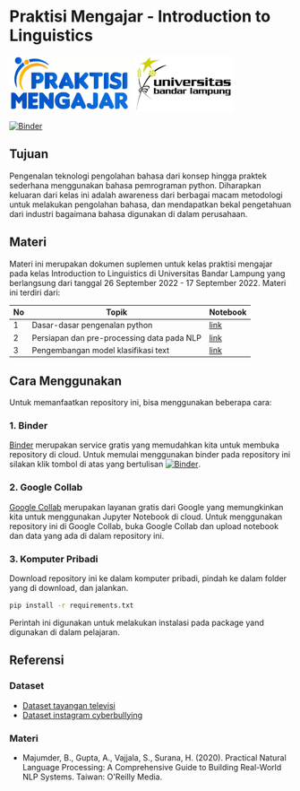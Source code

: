 # Praktisi Mengajar - Introduction to Linguistics

<img src="image/pm.png" alt="praktisi mengajar" style="height: 100px"> <img src="image/ubl.jpg" alt="praktisi mengajar" style="height: 100px">

[![Binder](https://mybinder.org/badge_logo.svg)](https://mybinder.org/v2/gh/ilhamfadhil14/praktisimengajarnlp/HEAD)

## Tujuan

Pengenalan teknologi pengolahan bahasa  dari konsep hingga praktek sederhana menggunakan bahasa pemrograman python. Diharapkan keluaran dari kelas ini adalah awareness dari berbagai macam metodologi untuk melakukan pengolahan bahasa, dan mendapatkan bekal pengetahuan dari industri bagaimana bahasa digunakan di dalam perusahaan.

## Materi

Materi ini merupakan dokumen suplemen untuk kelas praktisi mengajar pada kelas Introduction to Linguistics di Universitas Bandar Lampung yang berlangsung dari tanggal 26 September 2022 - 17 September 2022. Materi ini terdiri dari:

| No | Topik | Notebook |
|----|-------|----------|
| 1 | Dasar-dasar pengenalan python | [link](https://github.com/ilhamfadhil14/praktisimengajarnlp/blob/main/src/1basicpython.ipynb) |
| 2 | Persiapan dan pre-processing data pada NLP | [link](https://github.com/ilhamfadhil14/praktisimengajarnlp/blob/main/src/2nlppreprocessing.ipynb) |
| 3 | Pengembangan model klasifikasi text | [link](https://github.com/ilhamfadhil14/praktisimengajarnlp/blob/main/src/3textclassificationmodel.ipynb) |

## Cara Menggunakan

Untuk memanfaatkan repository ini, bisa menggunakan beberapa cara:

### 1. Binder

[Binder](https://mybinder.org/) merupakan service gratis yang memudahkan kita untuk membuka repository di cloud. Untuk memulai menggunakan binder pada repository ini silakan klik tombol di atas yang bertulisan [![Binder](https://mybinder.org/badge_logo.svg)](https://mybinder.org/v2/gh/ilhamfadhil14/praktisimengajarnlp/HEAD).

### 2. Google Collab

[Google Collab](https://colab.research.google.com/) merupakan layanan gratis dari Google yang memungkinkan kita untuk menggunakan Jupyter Notebook di cloud. Untuk menggunakan repository ini di Google Collab, buka Google Collab dan upload notebook dan data yang ada di dalam repository ini.

### 3. Komputer Pribadi

Download repository ini ke dalam komputer pribadi, pindah ke dalam folder yang di download, dan jalankan.

``` bash
pip install -r requirements.txt
```

Perintah ini digunakan untuk melakukan instalasi pada package yand digunakan di dalam pelajaran.

## Referensi

### Dataset

- [Dataset tayangan televisi](https://github.com/rizalespe/Dataset-Sentimen-Analisis-Bahasa-Indonesia#analisis-sentimen-terhadap-tayangan-televisi-berdasarkan-opini-masyarakat-pada-media-sosial-twitter-menggunakan-metode-k-nearest-neighbor-dan-pembobotan-jumlah-retweet)
- [Dataset instagram cyberbullying](https://github.com/rizalespe/Dataset-Sentimen-Analisis-Bahasa-Indonesia#analisis-sentimen-cyberbullying-pada-komentar-instagram-dengan-metode-klasifikasi-support-vector-machine)

### Materi

- Majumder, B., Gupta, A., Vajjala, S., Surana, H. (2020). Practical Natural Language Processing: A Comprehensive Guide to Building Real-World NLP Systems. Taiwan: O'Reilly Media. 
